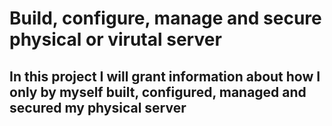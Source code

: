 # Build, configure, manage and secure physical or virutal server

## In this project I will grant information about how I only by myself built, configured, managed and secured my physical server
